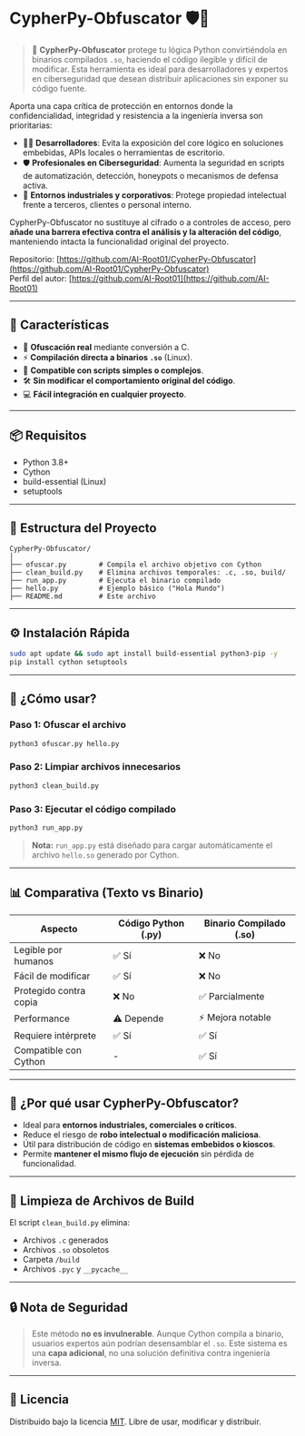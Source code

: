 # CypherPy-Obfuscator 🛡️🐍

> 🔐 **CypherPy-Obfuscator** protege tu lógica Python convirtiéndola en binarios compilados `.so`, haciendo el código ilegible y difícil de modificar. Esta herramienta es ideal para desarrolladores y expertos en ciberseguridad que desean distribuir aplicaciones sin exponer su código fuente.

Aporta una capa crítica de protección en entornos donde la confidencialidad, integridad y resistencia a la ingeniería inversa son prioritarias:

- 👨‍💻 **Desarrolladores**: Evita la exposición del core lógico en soluciones embebidas, APIs locales o herramientas de escritorio.
- 🛡️ **Profesionales en Ciberseguridad**: Aumenta la seguridad en scripts de automatización, detección, honeypots o mecanismos de defensa activa.
- 🔐 **Entornos industriales y corporativos**: Protege propiedad intelectual frente a terceros, clientes o personal interno.

CypherPy-Obfuscator no sustituye al cifrado o a controles de acceso, pero **añade una barrera efectiva contra el análisis y la alteración del código**, manteniendo intacta la funcionalidad original del proyecto.

Repositorio: [https://github.com/AI-Root01/CypherPy-Obfuscator](https://github.com/AI-Root01/CypherPy-Obfuscator)  
Perfil del autor: [https://github.com/AI-Root01](https://github.com/AI-Root01)

---

## 🚀 Características

- 🔐 **Ofuscación real** mediante conversión a C.
- ⚡ **Compilación directa a binarios `.so`** (Linux).
- 🧪 **Compatible con scripts simples o complejos**.
- 🛠️ **Sin modificar el comportamiento original del código**.
- 💻 **Fácil integración en cualquier proyecto**.

---

## 📦 Requisitos

- Python 3.8+
- Cython
- build-essential (Linux)
- setuptools

---

## 🔧 Estructura del Proyecto

```
CypherPy-Obfuscator/
│
├── ofuscar.py        # Compila el archivo objetivo con Cython
├── clean_build.py    # Elimina archivos temporales: .c, .so, build/
├── run_app.py        # Ejecuta el binario compilado
├── hello.py          # Ejemplo básico ("Hola Mundo")
├── README.md         # Este archivo
```

---

## ⚙️ Instalación Rápida

```bash
sudo apt update && sudo apt install build-essential python3-pip -y
pip install cython setuptools
```

---

## 🔐 ¿Cómo usar?

### Paso 1: Ofuscar el archivo

```bash
python3 ofuscar.py hello.py
```

### Paso 2: Limpiar archivos innecesarios

```bash
python3 clean_build.py
```

### Paso 3: Ejecutar el código compilado

```bash
python3 run_app.py
```

> **Nota:** `run_app.py` está diseñado para cargar automáticamente el archivo `hello.so` generado por Cython.

---

## 📊 Comparativa (Texto vs Binario)

| Aspecto                  | Código Python (.py) | Binario Compilado (.so) |
|--------------------------|---------------------|--------------------------|
| Legible por humanos      | ✅ Sí               | ❌ No                   |
| Fácil de modificar       | ✅ Sí               | ❌ No                   |
| Protegido contra copia   | ❌ No               | ✅ Parcialmente         |
| Performance              | ⚠️ Depende          | ⚡ Mejora notable        |
| Requiere intérprete      | ✅ Sí               | ✅ Sí                   |
| Compatible con Cython    | -                   | ✅ Sí                   |

---

## 🧠 ¿Por qué usar CypherPy-Obfuscator?

- Ideal para **entornos industriales, comerciales o críticos**.
- Reduce el riesgo de **robo intelectual o modificación maliciosa**.
- Útil para distribución de código en **sistemas embebidos o kioscos**.
- Permite **mantener el mismo flujo de ejecución** sin pérdida de funcionalidad.

---

## 📁 Limpieza de Archivos de Build

El script `clean_build.py` elimina:

- Archivos `.c` generados
- Archivos `.so` obsoletos
- Carpeta `/build`
- Archivos `.pyc` y `__pycache__`

---

## 🔒 Nota de Seguridad

> Este método **no es invulnerable**. Aunque Cython compila a binario, usuarios expertos aún podrían desensamblar el `.so`. Este sistema es una **capa adicional**, no una solución definitiva contra ingeniería inversa.

---

## 📄 Licencia

Distribuido bajo la licencia [MIT](LICENSE). Libre de usar, modificar y distribuir.

